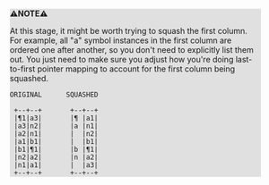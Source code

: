 <div style="margin:2em; background-color: #e0e0e0;">

<strong>⚠️NOTE️️️⚠️</strong>

At this stage, it might be worth trying to squash the first column. For example, all "a" symbol instances in the first column are ordered one after another, so you don't need to explicitly list them out. You just need to make sure you adjust how you're doing last-to-first pointer mapping to account for the first column being squashed.

```{svgbob}
ORIGINAL      SQUASHED   

 +--+--+       +--+--+
 |¶1|a3|       |¶ |a1|
 |a3|n2|       |a |n1|
 |a2|n1|       |  |n2|
 |a1|b1|       |  |b1|
 |b1|¶1|       |b |¶1|
 |n2|a2|       |n |a2|
 |n1|a1|       |  |a3|
 +--+--+       +--+--+
```
</div>

